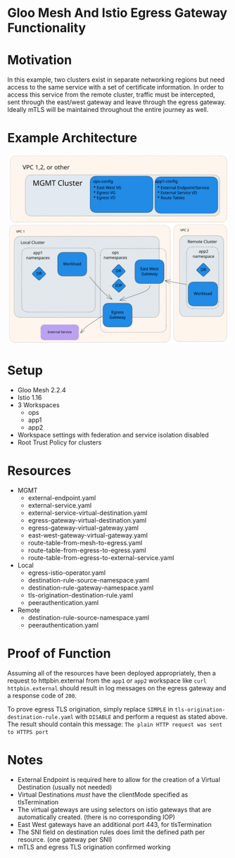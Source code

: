 # Gloo Mesh And Istio Egress Gateway Functionality

# Motivation

In this example, two clusters exist in separate networking regions but need access to the same service with a set of certificate information. In order to access this service from the remote cluster, traffic must be intercepted, sent through the east/west gateway and leave through the egress gateway. Ideally mTLS will be maintained throughout the entire journey as well.

# Example Architecture

![Diagram](./diagram.svg)

# Setup

- Gloo Mesh 2.2.4
- Istio 1.16
- 3 Workspaces
  - ops
  - app1
  - app2
- Workspace settings with federation and service isolation disabled
- Root Trust Policy for clusters

# Resources

- MGMT
  - external-endpoint.yaml
  - external-service.yaml
  - external-service-virtual-destination.yaml
  - egress-gateway-virtual-destination.yaml
  - egress-gateway-virtual-gateway.yaml
  - east-west-gateway-virtual-gateway.yaml
  - route-table-from-mesh-to-egress.yaml
  - route-table-from-egress-to-egress.yaml
  - route-table-from-egress-to-external-service.yaml
- Local
  - egress-istio-operator.yaml
  - destination-rule-source-namespace.yaml
  - destination-rule-gateway-namespace.yaml
  - tls-origination-destination-rule.yaml
  - peerauthentication.yaml
- Remote
  - destination-rule-source-namespace.yaml
  - peerauthentication.yaml

# Proof of Function

Assuming all of the resources have been deployed appropriately, then a request to httpbin.external from the `app1` or `app2` workspace like `curl httpbin.external` should result in log messages on the egress gateway and a response code of `200`.

To prove egress TLS origination, simply replace `SIMPLE` in `tls-origination-destination-rule.yaml` with `DISABLE` and perform a request as stated above.
The result should contain this message: `The plain HTTP request was sent to HTTPS port`

# Notes

- External Endpoint is required here to allow for the creation of a Virtual Destination (usually not needed)
- Virtual Destinations *must* have the clientMode specified as tlsTermination
- The virtual gateways are using selectors on istio gateways that are automatically created. (there is no corresponding IOP)
- East West gateways have an additional port 443, for tlsTermination
- The SNI field on destination rules does limit the defined path per resource. (one gateway per SNI)
- mTLS and egress TLS origination confirmed working
